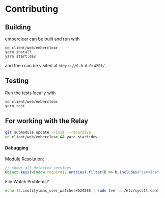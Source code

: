 # Contributing

## Building
emberclear can be built and run with
```
cd client/web/emberclear
yarn install
yarn start:dev
```
and then can be visited at `https://0.0.0.0:4201/`.

## Testing
Run the tests locally with
```
cd client/web/emberclear
yarn test
```

## For working with the Relay
```bash
git submodule update --init --recursive
cd client/web/emberclear && yarn start:dev
```


#### Debugging

Module Resolution:
```js
// shows all detected services
Object.keys(window.requirejs.entries).filter(b => b.includes("service"))
```

File Watch Problems?
```bash
echo fs.inotify.max_user_watches=524288 | sudo tee -a /etc/sysctl.conf && sudo sysctl -p
```
